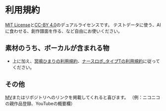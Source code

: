 # 利用規約

[MIT License](LICENSE_MIT.txt)と[CC-BY 4.0](https://creativecommons.org/licenses/by/4.0/deed.ja)のデュアルライセンスです。
テストデータに使う、AIに食わせる、創作譜面を作る、など自由にお使いください。

## 素材のうち、ボーカルが含まれる物

- 上に加え、[冥鳴ひまりの利用規約](https://meimeihimari.wixsite.com/himari/terms-of-use)、[ナースロボ_タイプTの利用規約](https://www.krnr.top/rules)に従ってください。

## その他

[MV](https://www.nicovideo.jp/watch/)またはリポジトリへのリンクを掲載してくれると喜びます。
（例：ニコニコの親作品登録、YouTubeの概要欄）


